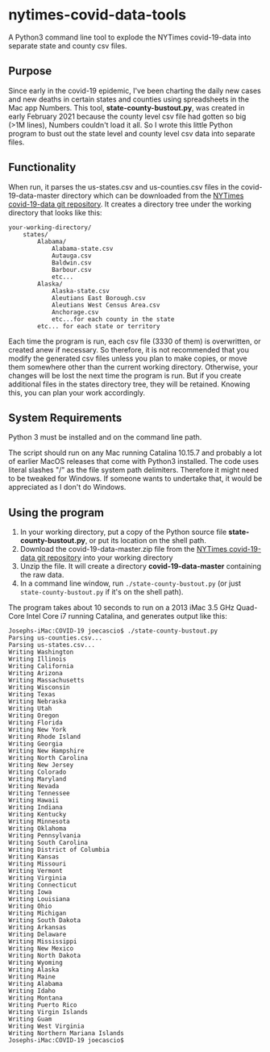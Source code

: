# nytimes-covid-data-tools
A Python3 command line tool to explode the NYTimes covid-19-data into separate state and county csv files.

## Purpose
Since early in the covid-19 epidemic, I've been charting the daily new cases and new deaths in certain states and counties using spreadsheets in the Mac app Numbers. This tool, **state-county-bustout.py**, was created in early February 2021 because the county level csv file had gotten so big (>1M lines), Numbers couldn't load it all. So I wrote this little Python program to bust out the state level and county level csv data into separate files. 

## Functionality
When run, it parses the us-states.csv and us-counties.csv files in the covid-19-data-master directory which can be downloaded from the [NYTimes covid-19-data git repository](https://github.com/nytimes/covid-19-data).
It creates a directory tree under the working directory that looks like this:

```
your-working-directory/
    states/
        Alabama/
            Alabama-state.csv
            Autauga.csv
            Baldwin.csv
            Barbour.csv
            etc...
        Alaska/
            Alaska-state.csv
            Aleutians East Borough.csv
            Aleutians West Census Area.csv
            Anchorage.csv
            etc...for each county in the state
        etc... for each state or territory
```

Each time the program is run, each csv file (3330 of them) is overwritten, or created anew if necessary. So therefore, it is not recommended that you modify the generated csv files unless you plan to make copies, or move them somewhere other than the current working directory. Otherwise, your changes will be lost the next time the program is run. But if you create additional files in the states directory tree, they will be retained. Knowing this, you can plan your work accordingly.

## System Requirements
Python 3 must be installed and on the command line path.

The script should run on any Mac running Catalina 10.15.7 and probably a lot of earlier MacOS releases that come with Python3 installed. The code uses literal slashes "/" as the file system path delimiters. Therefore it might need to be tweaked for Windows. If someone wants to undertake that, it would be appreciated as I don't do Windows.

## Using the program
1. In your working directory, put a copy of the Python source file **state-county-bustout.py**, or put its location on the shell path.
2. Download the covid-19-data-master.zip file from the [NYTimes covid-19-data git repository](https://github.com/nytimes/covid-19-data) into your working directory
3. Unzip the file. It will create a directory **covid-19-data-master** containing the raw data.
4. In a command line window, run ```./state-county-bustout.py``` (or just ```state-county-bustout.py``` if it's on the shell path).

The program takes about 10 seconds to run on a 2013 iMac 3.5 GHz Quad-Core Intel Core i7 running Catalina, and generates output like this:
```
Josephs-iMac:COVID-19 joecascio$ ./state-county-bustout.py 
Parsing us-counties.csv...
Parsing us-states.csv...
Writing Washington
Writing Illinois
Writing California
Writing Arizona
Writing Massachusetts
Writing Wisconsin
Writing Texas
Writing Nebraska
Writing Utah
Writing Oregon
Writing Florida
Writing New York
Writing Rhode Island
Writing Georgia
Writing New Hampshire
Writing North Carolina
Writing New Jersey
Writing Colorado
Writing Maryland
Writing Nevada
Writing Tennessee
Writing Hawaii
Writing Indiana
Writing Kentucky
Writing Minnesota
Writing Oklahoma
Writing Pennsylvania
Writing South Carolina
Writing District of Columbia
Writing Kansas
Writing Missouri
Writing Vermont
Writing Virginia
Writing Connecticut
Writing Iowa
Writing Louisiana
Writing Ohio
Writing Michigan
Writing South Dakota
Writing Arkansas
Writing Delaware
Writing Mississippi
Writing New Mexico
Writing North Dakota
Writing Wyoming
Writing Alaska
Writing Maine
Writing Alabama
Writing Idaho
Writing Montana
Writing Puerto Rico
Writing Virgin Islands
Writing Guam
Writing West Virginia
Writing Northern Mariana Islands
Josephs-iMac:COVID-19 joecascio$
```


